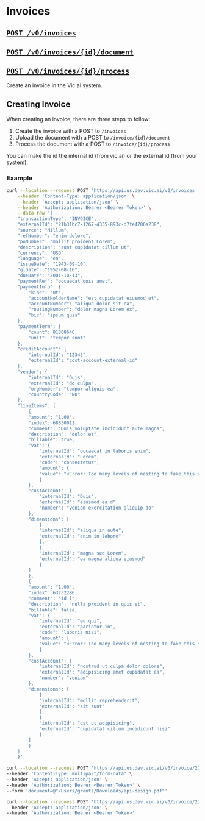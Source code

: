 # Invoices

## [`POST /v0/invoices`](../../vic.api.v0.html#/invoices/createInvoice)
## [`POST /v0/invoices/{id}/document`](../../vic.api.v0.html#/invoices/uploadDocumentInvoice)
## [`POST /v0/invoices/{id}/process`](../../vic.api.v0.html#/invoices/startProcessingInvoice)

Create an invoice in the Vic.ai system.

## Creating Invoice

When creating an invoice, there are three steps to follow:

1. Create the invoice with a POST to `/invoices`
2. Upload the document with a POST to `/invoice/{id}/document`
3. Process the document with a POST to `/invoice/{id}/process`

You can make the id the internal id (from vic.ai) or the external id (from your system).
### Example

```bash
curl --location --request POST 'https://api.us.dev.vic.ai/v0/invoices' \
    --header 'Content-Type: application/json' \
    --header 'Accept: application/json' \
    --header 'Authorization: Bearer <Bearer Token>' \
    --data-raw '{
    "transactionType": "INVOICE",
    "externalId": "21b31bc7-1267-4335-893c-d7fe4706a238",
    "source": "Millum",
    "refNumber": "enim dolore",
    "poNumber": "mollit proident Lorem",
    "description": "sunt cupidatat cillum ut",
    "currency": "USD",
    "language": "en",
    "issueDate": "1943-09-10",
    "glDate": "1952-08-16",
    "dueDate": "2001-10-13",
    "paymentRef": "occaecat quis amet",
    "paymentInfo": {
        "kind": "Ut",
        "accountHolderName": "est cupidatat eiusmod et",
        "accountNumber": "aliqua dolor sit ea",
        "routingNumber": "dolor magna Lorem ex",
        "bic": "ipsum quis"
    },
    "paymentTerm": {
        "count": 81868646,
        "unit": "tempor sunt"
    },
    "creditAccount": {
        "internalId": "12345",
        "externalId": "cost-account-external-id"
    },
    "vendor": {
        "internalId": "Duis",
        "externalId": "do culpa",
        "orgNumber": "tempor aliquip ea",
        "countryCode": "NO"
    },
    "lineItems": [
        {
        "amount": "1.00",
        "index": 68830011,
        "comment": "Duis voluptate incididunt aute magna",
        "description": "dolor et",
        "billable": true,
        "vat": {
            "internalId": "occaecat in laboris enim",
            "externalId": "Lorem",
            "code": "consectetur",
            "amount": {
            "value": "<Error: Too many levels of nesting to fake this schema>"
            }
        },
        "costAccount": {
            "internalId": "Duis",
            "externalId": "eiusmod ea d",
            "number": "veniam exercitation aliquip do"
        },
        "dimensions": [
            {
            "internalId": "aliqua in aute",
            "externalId": "enim in labore"
            },
            {
            "internalId": "magna sed Lorem",
            "externalId": "ea magna aliqua eiusmod"
            }
        ]
        },
        {
        "amount": "1.00",
        "index": 63232286,
        "comment": "id l",
        "description": "nulla proident in quis et",
        "billable": false,
        "vat": {
            "internalId": "eu qui",
            "externalId": "pariatur in",
            "code": "laboris nisi",
            "amount": {
            "value": "<Error: Too many levels of nesting to fake this schema>"
            }
        },
        "costAccount": {
            "internalId": "nostrud ut culpa dolor dolore",
            "externalId": "adipisicing amet cupidatat ea",
            "number": "veniam"
        },
        "dimensions": [
            {
            "internalId": "mollit reprehenderit",
            "externalId": "sit sunt"
            },
            {
            "internalId": "est ut adipisicing",
            "externalId": "cupidatat cillum incididunt nisi"
            }
        ]
        }
    ]
    }'
```

```bash
curl --location --request POST 'https://api.us.dev.vic.ai/v0/invoice/21 Duis sint pariatur/document?useSystem=INTERNAL' \
--header 'Content-Type: multipart/form-data' \
--header 'Accept: application/json' \
--header 'Authorization: Bearer <Bearer Token>' \
--form 'document=@"/Users/grantz/Downloads/api-design.pdf"'
```


```bash
curl --location --request POST 'https://api.us.dev.vic.ai/v0/invoice/21/process?useSystem=INTERNAL' \
--header 'Accept: application/json' \
--header 'Authorization: Bearer <Bearer Token>'
```
